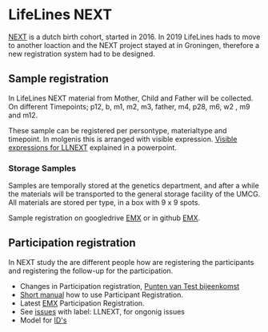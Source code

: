 # LifeLines NEXT

[NEXT](https://www.lifelines.nl/deelnemers/onderzoek/next) is a dutch birth cohort, started in 2016. In 2019 LifeLines hads to move to another loaction and the NEXT project stayed at in Groningen, therefore a new registration system had to be designed.

## Sample registration

In LifeLines NEXT material from Mother, Child and Father will be collected. On different Timepoints; p12, b, m1, m2, m3, father, m4, p28, m6, w2 , m9 and m12.

These sample can be registered per persontype, materialtype and timepoint. In molgenis this is arranged with visible expression.
[Visible expressions for LLNEXT](https://drive.google.com/open?id=1NRb5RxYvfBbXFWnYH55OXPpXwkAjegTH) explained in a powerpoint.

### Storage Samples

Samples are temporally stored at the genetics department, and after a while the materials will be transported to the general storage facility of the UMCG. All materials are stored per type, in a box with 9 x 9 spots. 

Sample registration on googledrive [EMX](https://drive.google.com/open?id=11G2R1WIQAKcHkJEmqPWYN0XtGbPjAOYJ) or in github [EMX](/LifeLinesNEXT/sample_storage.xlsx).

## Participation registration
In NEXT study the are different people how are registering the participants and registering the follow-up for the participation.

*  Changes in Participation registration, [Punten van Test bijeenkomst](/LifeLinesNEXT/Changes_participation.md) 
* [Short manual](https://github.com/molgenis/molgenis-projects/blob/master/LifeLinesNEXT/Korte%20handleiding_zonderww.pdf) how to use Participant Registration. 
* Latest [EMX](/LifeLinesNEXT/EMX_latest_LLNEXT.xlsx) Participation Registration. 
* See [issues](https://github.com/molgenis/molgenis-projects/issues) with label: LLNEXT, for ongonig issues 
* Model for [ID's](/LifeLinesNEXT/ID)
